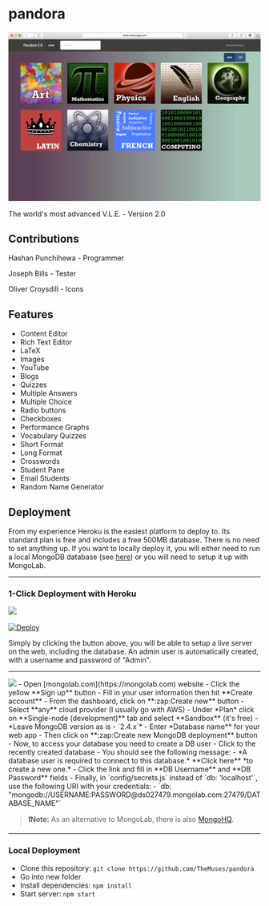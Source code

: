 pandora
=======

![Screenshot](public/screenshot.png)

The world's most advanced V.L.E. - Version 2.0

Contributions
---

Hashan Punchihewa - Programmer

Joseph Bills - Tester

Oliver Croysdill - Icons

Features
---
- Content Editor
 - Rich Text Editor
 - LaTeX
 - Images
 - YouTube
- Blogs 
- Quizzes
 - Multiple Answers
 - Multiple Choice 
 - Radio buttons
 - Checkboxes
 - Performance Graphs
- Vocabulary Quizzes
 - Short Format
 - Long Format
 - Crosswords
- Student Pane
 - Email Students 
 - Random Name Generator 
 
Deployment
-------

From my experience Heroku is the easiest platform to deploy to. Its standard plan is free and includes a free 500MB database. There is no need to set anything up. If you want to locally deploy it, you will either need to run a local MongoDB database (see [here](http://docs.mongodb.org/manual/installation/)) or you will need to setup it up with MongoLab.

---
### 1-Click Deployment with Heroku

<img src="http://blog.exadel.com/wp-content/uploads/2013/10/heroku-Logo-1.jpg" width="200">

[![Deploy](https://www.herokucdn.com/deploy/button.png)](https://heroku.com/deploy?template=https://github.com/TheMuses/pandora)

Simply by clicking the button above, you will be able to setup a live server on the web, including the database. An admin user is automatically created, with a username and password of "Admin".

---
<img src="http://i.imgur.com/7KnCa5a.png" width="200">
- Open [mongolab.com](https://mongolab.com) website
- Click the yellow **Sign up** button
- Fill in your user information then hit **Create account**
- From the dashboard, click on **:zap:Create new** button
- Select **any** cloud provider (I usually go with AWS)
- Under *Plan* click on **Single-node (development)** tab and select **Sandbox** (it's free)
 - *Leave MongoDB version as is - `2.4.x`*
- Enter *Database name** for your web app
- Then click on **:zap:Create new MongoDB deployment** button
- Now, to access your database you need to create a DB user
- Click to the recently created database
- You should see the following message:
 - *A database user is required to connect to this database.* **Click here** *to create a new one.*
- Click the link and fill in **DB Username** and **DB Password** fields
- Finally, in `config/secrets.js` instead of `db: 'localhost'`, use the following URI with your credentials:
 - `db: "mongodb://USERNAME:PASSWORD@ds027479.mongolab.com:27479/DATABASE_NAME"`

> **:exclamation:Note:** As an alternative to MongoLab, there is also [MongoHQ](http://www.mongohq.com/home).

---
### Local Deployment
- Clone this repository: `git clone https://github.com/TheMuses/pandora`
- Go into new folder
- Install dependencies: `npm install`
- Start server: `npm start`
